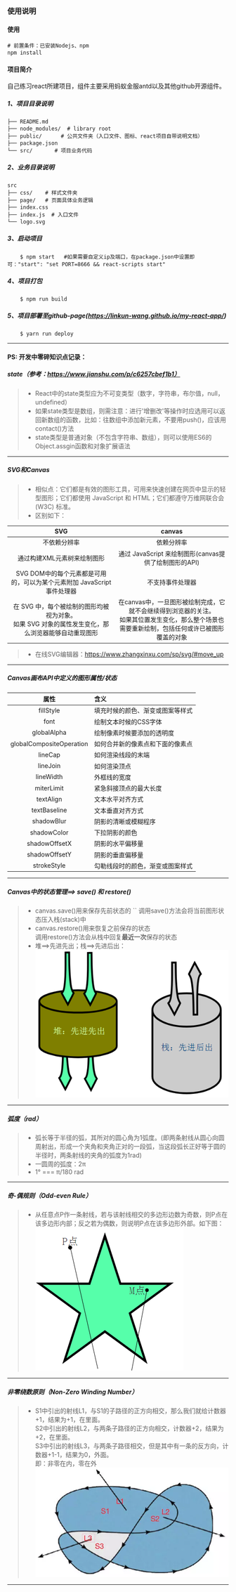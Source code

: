 ### 使用说明

#### 使用
    # 前置条件：已安装Nodejs、npm
	npm install

#### 项目简介

自己练习react所建项目，组件主要采用蚂蚁金服antd以及其他github开源组件。

##### 1、项目目录说明

	├── README.md  
	├── node_modules/  # library root
	├── public/      # 公共文件夹（入口文件、图标、react项目自带说明文档）
	├── package.json
	└── src/       # 项目业务代码

##### 2、业务目录说明

    src
	├── css/    # 样式文件夹
	├── page/   # 页面具体业务逻辑
	├── index.css  
	├── index.js  # 入口文件 
	└── logo.svg 

##### 3、启动项目

        $ npm start   #如果需要自定义ip及端口，在package.json中设置即可："start": "set PORT=8666 && react-scripts start"


##### 4、项目打包
        $ npm run build
        
##### 5、项目部署至github-page(https://linkun-wang.github.io/my-react-app/)
        $ yarn run deploy
	
--------------------------------------------------
#### PS: 开发中零碎知识点记录：
##### state（参考：https://www.jianshu.com/p/c6257cbef1b1）
> * React中的state类型应为不可变类型（数字，字符串，布尔值，null， undefined）
> * 如果state类型是数组，则需注意：进行'增删改'等操作时应选用可以返回新数组的函数，比如：往数组中添加新元素，不要用push()，应该用contact()方法
> * state类型是普通对象（不包含字符串、数组），则可以使用ES6的Object.assgin函数和对象扩展语法   

--------------------------------------------------
##### SVG和Canvas  
> * 相似点：它们都是有效的图形工具，可用来快速创建在网页中显示的轻型图形；它们都使用 JavaScript 和 HTML；它们都遵守万维网联合会 (W3C) 标准。
> * 区别如下：

| SVG   |  canvas  |
| :-----: | :-----:  |
| 不依赖分辨率 | 依赖分辨率 |
| 通过构建XML元素树来绘制图形| 通过 JavaScript 来绘制图形(canvas提供了绘制图形的API) |
|  SVG DOM中的每个元素都是可用的，可以为某个元素附加 JavaScript 事件处理器 | 不支持事件处理器 |
| 在 SVG 中，每个被绘制的图形均被视为对象。<br/>如果 SVG 对象的属性发生变化，那么浏览器能够自动重现图形 | 在canvas中，一旦图形被绘制完成，它就不会继续得到浏览器的关注。<br/>如果其位置发生变化，那么整个场景也需要重新绘制，包括任何或许已被图形覆盖的对象  |
> * 在线SVG编辑器：https://www.zhangxinxu.com/sp/svg/#move_up

--------------------------------------------------

##### Canvas画布API中定义的图形属性/状态


| 属性       | 含义   |
| :-------:   | :-----  | 
| fillStyle  | 填充时候的颜色、渐变或图案等样式 |   
| font        | 绘制文本时候的CSS字体 | 
| globalAlpha | 绘制像素时候要添加的透明度 |
| globalCompositeOperation | 如何合并新的像素点和下面的像素点 |
| lineCap | 如何渲染线段的末端 |
| lineJoin | 如何渲染顶点 |
| lineWidth | 外框线的宽度 |
| miterLimit | 紧急斜接顶点的最大长度 |
| textAlign | 文本水平对齐方式 |
| textBaseline | 文本垂直对齐方式 |
| shadowBlur | 阴影的清晰或模糊程序 |
| shadowColor | 下拉阴影的颜色 |
| shadowOffsetX | 阴影的水平偏移量 |
| shadowOffsetY | 阴影的垂直偏移量 |
| strokeStyle | 勾勒线段时的颜色，渐变或图案样式 |

-------------------
##### Canvas中的状态管理==> save() 和 restore()
> * canvas.save()用来保存先前状态的   ``
    调用save()方法会将当前图形状态压入栈(stack)中
> * canvas.restore()用来恢复之前保存的状态   
    调用restore()方法会从栈中回复**最近一次**保存的状态
> * 堆==>先进先出；栈==>先进后出：      
![Stack](https://github.com/linkun-wang/my-app/blob/master/src/images/stack.png "堆-栈")       

----

##### 弧度（rad）
> * 弧长等于半径的弧，其所对的圆心角为1弧度。(即两条射线从圆心向圆周射出，形成一个夹角和夹角正对的一段弧，当这段弧长正好等于圆的半径时，两条射线的夹角的弧度为1rad)
> * 一圆周的弧度：2π
> * 1° === π/180 rad

------

##### 奇-偶规则（Odd-even Rule）
> * 从任意点P作一条射线，若与该射线相交的多边形边数为奇数，则P点在该多边形内部；反之若为偶数，则说明P点在该多边形外部。如下图：    
![Odd-even Rule](https://github.com/linkun-wang/my-app/blob/master/src/images/Odd-even-Rule.png "奇-偶规则")

---

##### 非零绕数原则（Non-Zero Winding Number）
> * S1中引出的射线L1，与S1的子路径的正方向相交，那么我们就给计数器+1，结果为+1，在里面。  
    S2中引出的射线L2，与两条子路径的正方向相交，计数器+2，结果为+2，在里面。  
    S3中引出的射线L3，与两条子路径相交，但是其中有一条的反方向，计数器+1-1，结果为0，外面。  
    即：非零在内，零在外   
![Non-Zero Winding Number](https://github.com/linkun-wang/my-app/blob/master/src/images/Non-Zero-Winding-Number.png "非零绕数原则")

---
